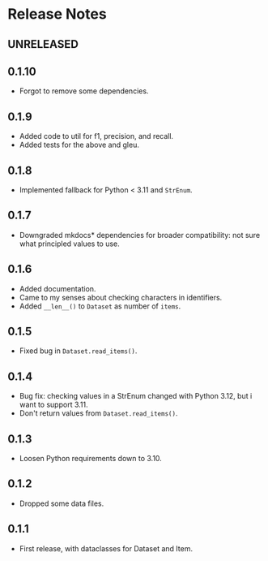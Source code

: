 # Release Notes

## UNRELEASED

## 0.1.10

- Forgot to remove some dependencies.

## 0.1.9

- Added code to util for f1, precision, and recall.
- Added tests for the above and gleu. 

## 0.1.8

- Implemented fallback for Python < 3.11 and `StrEnum`. 

## 0.1.7

- Downgraded mkdocs* dependencies for broader compatibility: not sure
  what principled values to use. 

## 0.1.6

- Added documentation. 
- Came to my senses about checking characters in identifiers.
- Added `__len__()` to `Dataset` as number of `items`. 

## 0.1.5

- Fixed bug in `Dataset.read_items()`. 

## 0.1.4

- Bug fix: checking values in a StrEnum changed with Python 3.12, but
  i want to support 3.11. 
- Don't return values from `Dataset.read_items()`. 

## 0.1.3

- Loosen Python requirements down to 3.10. 

## 0.1.2

- Dropped some data files.

## 0.1.1

- First release, with dataclasses for Dataset and Item. 
